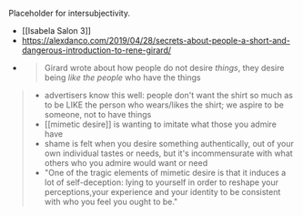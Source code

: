Placeholder for intersubjectivity.

- [[Isabela Salon 3]]
- https://alexdanco.com/2019/04/28/secrets-about-people-a-short-and-dangerous-introduction-to-rene-girard/
*  > Girard wrote about how people do not desire _things_, they desire being _like the people_ who have the things
> * advertisers know this well: people don't want the shirt so much as to be LIKE the person who wears/likes the shirt; we aspire to be someone, not to have things
> * [[mimetic desire]] is wanting to imitate what those you admire have
> * shame is felt when you desire something authentically, out of your own individual tastes or needs, but it's incommensurate with what others who you admire would want or need
> * "One of the tragic elements of mimetic desire is that it induces a lot of self-deception: lying to yourself in order to reshape your perceptions,your experience and your identity to be consistent with who you feel you ought to be."
